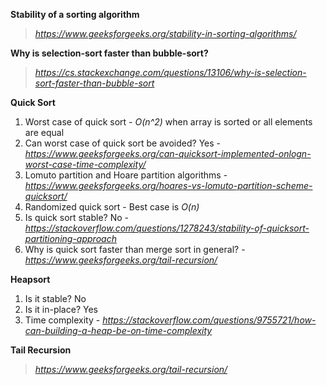 **Stability of a sorting algorithm**
> *https://www.geeksforgeeks.org/stability-in-sorting-algorithms/*

**Why is selection-sort faster than bubble-sort?**
> *https://cs.stackexchange.com/questions/13106/why-is-selection-sort-faster-than-bubble-sort*

**Quick Sort**
1. Worst case of quick sort - *O(n^2)* when array is sorted or all elements are equal
2. Can worst case of quick sort be avoided? Yes - *https://www.geeksforgeeks.org/can-quicksort-implemented-onlogn-worst-case-time-complexity/*
3. Lomuto partition and Hoare partition algorithms - *https://www.geeksforgeeks.org/hoares-vs-lomuto-partition-scheme-quicksort/*
4. Randomized quick sort - Best case is *O(n)*
5. Is quick sort stable? No - *https://stackoverflow.com/questions/1278243/stability-of-quicksort-partitioning-approach*
6. Why is quick sort faster than merge sort in general? - *https://www.geeksforgeeks.org/tail-recursion/*

**Heapsort**
1. Is it stable? No
2. Is it in-place? Yes
3. Time complexity - *https://stackoverflow.com/questions/9755721/how-can-building-a-heap-be-on-time-complexity*

**Tail Recursion**
> *https://www.geeksforgeeks.org/tail-recursion/*
